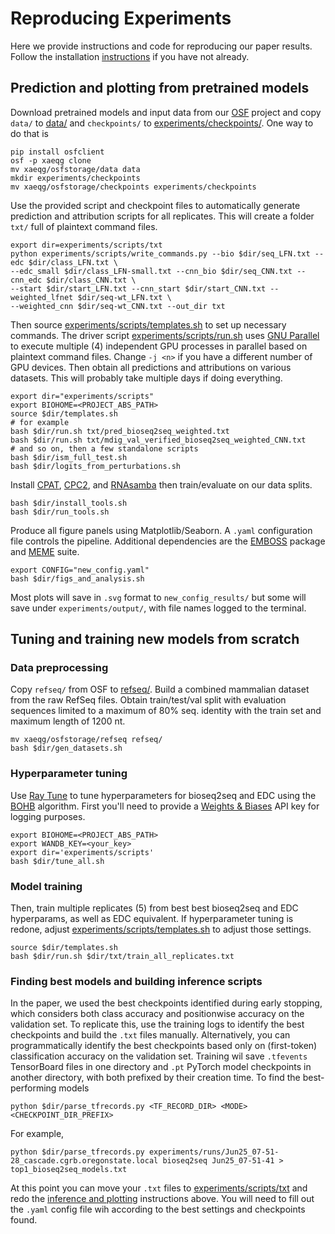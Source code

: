 # Reproducing Experiments
Here we provide instructions and code for reproducing our paper results. Follow the installation [instructions](../README.md) if you have not already. 

## Prediction and plotting from pretrained models

Download pretrained models and input data from our [OSF](https://osf.io/xaeqg/) project and copy `data/` to [data/](data/) and `checkpoints/` to [experiments/checkpoints/](experiments/checkpoints/). One way to do that is

```
pip install osfclient
osf -p xaeqg clone
mv xaeqg/osfstorage/data data
mkdir experiments/checkpoints
mv xaeqg/osfstorage/checkpoints experiments/checkpoints
```
Use the provided script and checkpoint files to automatically generate prediction and attribution scripts for all replicates. This will create a folder `txt/` full of plaintext command files.
```
export dir=experiments/scripts/txt
python experiments/scripts/write_commands.py --bio $dir/seq_LFN.txt --edc $dir/class_LFN.txt \
--edc_small $dir/class_LFN-small.txt --cnn_bio $dir/seq_CNN.txt --cnn_edc $dir/class_CNN.txt \
--start $dir/start_LFN.txt --cnn_start $dir/start_CNN.txt --weighted_lfnet $dir/seq-wt_LFN.txt \
--weighted_cnn $dir/seq-wt_CNN.txt --out_dir txt
```

Then source [experiments/scripts/templates.sh](scripts/templates.sh) to set up necessary commands. 
The driver script [experiments/scripts/run.sh](scripts/run.sh) uses [GNU Parallel](https://www.gnu.org/software/parallel/) to execute multiple (4) independent GPU processes in parallel based on plaintext command files. Change `-j <n>` if you have a different number of GPU devices. Then obtain all predictions and attributions on various datasets. This will probably take multiple days if doing everything.

```
export dir="experiments/scripts"
export BIOHOME=<PROJECT_ABS_PATH>
source $dir/templates.sh
# for example
bash $dir/run.sh txt/pred_bioseq2seq_weighted.txt
bash $dir/run.sh txt/mdig_val_verified_bioseq2seq_weighted_CNN.txt
# and so on, then a few standalone scripts
bash $dir/ism_full_test.sh
bash $dir/logits_from_perturbations.sh
```

Install [CPAT](https://cpat.readthedocs.io/en/latest/#installation), [CPC2](http://cpc2.gao-lab.org/download.php), and [RNAsamba](https://apcamargo.github.io/RNAsamba/installation/) then train/evaluate on our data splits.
```
bash $dir/install_tools.sh
bash $dir/run_tools.sh
```
Produce all figure panels using Matplotlib/Seaborn. A `.yaml` configuration file controls the pipeline. Additional dependencies are the [EMBOSS](https://emboss.sourceforge.net/download/) package and [MEME](https://meme-suite.org/meme/doc/download.html) suite.
```
export CONFIG="new_config.yaml"
bash $dir/figs_and_analysis.sh
```
Most plots will save in `.svg` format to `new_config_results/` but some will save under `experiments/output/`, with file names logged to the terminal.

## Tuning and training new models from scratch
### Data preprocessing
Copy `refseq/` from OSF to [refseq/](refseq/). Build a combined mammalian dataset from the raw RefSeq files. Obtain train/test/val split with evaluation sequences limited to a maximum of 80% seq. identity with the train set and maximum length of 1200 nt.
```
mv xaeqg/osfstorage/refseq refseq/ 
bash $dir/gen_datasets.sh
```
### Hyperparameter tuning
Use [Ray Tune](https://docs.ray.io/en/latest/tune/index.html) to tune hyperparameters for bioseq2seq and EDC using the [BOHB](https://proceedings.mlr.press/v80/falkner18a/falkner18a.pdf) algorithm. First you'll need to provide a [Weights & Biases](https://wandb.ai/site) API key for logging purposes.
```
export BIOHOME=<PROJECT_ABS_PATH>
export WANDB_KEY=<your_key>
export dir='experiments/scripts'
bash $dir/tune_all.sh
```
### Model training 
Then, train multiple replicates (5) from best best bioseq2seq and EDC hyperparams, as well as EDC equivalent. If hyperparameter tuning is redone, adjust [experiments/scripts/templates.sh](scripts/templates.sh) to adjust those settings.

```
source $dir/templates.sh
bash $dir/run.sh $dir/txt/train_all_replicates.txt
```
### Finding best models and building inference scripts

In the paper, we used the best checkpoints identified during early stopping, which considers both class accuracy and positionwise accuracy on the validation set. To replicate this, use the training logs to identify the best checkpoints and build the `.txt` files manually. Alternatively, you can programmatically identify  the best checkpoints based only on (first-token) classification accuracy on the validation set.  Training wil save `.tfevents` TensorBoard files in one directory and `.pt` PyTorch model checkpoints in another directory, with both prefixed by their creation time. To find the best-performing models
```
python $dir/parse_tfrecords.py <TF_RECORD_DIR> <MODE> <CHECKPOINT_DIR_PREFIX>
```
For example, 
```
python $dir/parse_tfrecords.py experiments/runs/Jun25_07-51-28_cascade.cgrb.oregonstate.local bioseq2seq Jun25_07-51-41 > top1_bioseq2seq_models.txt
```
At this point you can move your `.txt` files to [experiments/scripts/txt](experiments/scripts/txt) and redo the [inference and plotting](#prediction-and-plotting-from-pretrained-models) instructions above. You will need to fill out the `.yaml` config file wih according to the best settings and checkpoints found.

